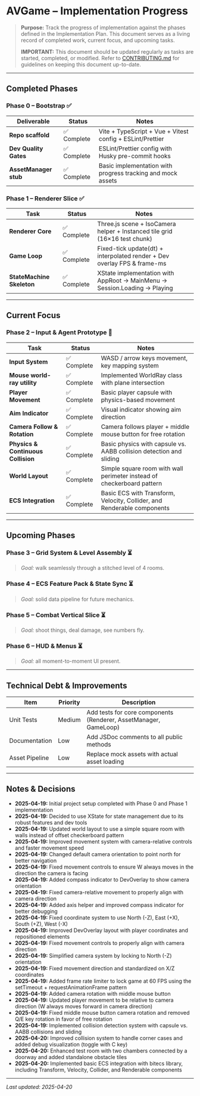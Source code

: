 # AVGame – Implementation Progress

> **Purpose:** Track the progress of implementation against the phases defined in the Implementation Plan. This document serves as a living record of completed work, current focus, and upcoming tasks.
>
> **IMPORTANT:** This document should be updated regularly as tasks are started, completed, or modified. Refer to [CONTRIBUTING.md](../CONTRIBUTING.md) for guidelines on keeping this document up-to-date.

---

## Completed Phases

### Phase 0 – Bootstrap ✅
| Deliverable | Status | Notes |
|-------------|--------|-------|
| **Repo scaffold** | ✅ Complete | Vite + TypeScript + Vue + Vitest config + ESLint/Prettier |
| **Dev Quality Gates** | ✅ Complete | ESLint/Prettier config with Husky pre-commit hooks |
| **AssetManager stub** | ✅ Complete | Basic implementation with progress tracking and mock assets |

### Phase 1 – Renderer Slice ✅
| Task | Status | Notes |
|------|--------|-------|
| **Renderer Core** | ✅ Complete | Three.js scene + IsoCamera helper + Instanced tile grid (16×16 test chunk) |
| **Game Loop** | ✅ Complete | Fixed-tick update(dt) + interpolated render + Dev overlay FPS & frame-ms |
| **StateMachine Skeleton** | ✅ Complete | XState implementation with AppRoot → MainMenu → Session.Loading → Playing |

---

## Current Focus

### Phase 2 – Input & Agent Prototype 🔄
| Task | Status | Notes |
|------|--------|-------|
| **Input System** | ✅ Complete | WASD / arrow keys movement, key mapping system |
| **Mouse world-ray utility** | ✅ Complete | Implemented WorldRay class with plane intersection |
| **Player Movement** | ✅ Complete | Basic player capsule with physics-based movement |
| **Aim Indicator** | ✅ Complete | Visual indicator showing aim direction |
| **Camera Follow & Rotation** | ✅ Complete | Camera follows player + middle mouse button for free rotation |
| **Physics & Continuous Collision** | ✅ Complete | Basic physics with capsule vs. AABB collision detection and sliding |
| **World Layout** | ✅ Complete | Simple square room with wall perimeter instead of checkerboard pattern |
| **ECS Integration** | ✅ Complete | Basic ECS with Transform, Velocity, Collider, and Renderable components |

---

## Upcoming Phases

### Phase 3 – Grid System & Level Assembly ⏳
> *Goal:* walk seamlessly through a stitched level of 4 rooms.

### Phase 4 – ECS Feature Pack & State Sync ⏳
> *Goal:* solid data pipeline for future mechanics.

### Phase 5 – Combat Vertical Slice ⏳
> *Goal:* shoot things, deal damage, see numbers fly.

### Phase 6 – HUD & Menus ⏳
> *Goal:* all moment-to-moment UI present.

---

## Technical Debt & Improvements

| Item | Priority | Description |
|------|----------|-------------|
| Unit Tests | Medium | Add tests for core components (Renderer, AssetManager, GameLoop) |
| Documentation | Low | Add JSDoc comments to all public methods |
| Asset Pipeline | Low | Replace mock assets with actual asset loading |

---

## Notes & Decisions

- **2025-04-19:** Initial project setup completed with Phase 0 and Phase 1 implementation
- **2025-04-19:** Decided to use XState for state management due to its robust features and dev tools
- **2025-04-19:** Updated world layout to use a simple square room with walls instead of offset checkerboard pattern
- **2025-04-19:** Improved movement system with camera-relative controls and faster movement speed
- **2025-04-19:** Changed default camera orientation to point north for better navigation
- **2025-04-19:** Fixed movement controls to ensure W always moves in the direction the camera is facing
- **2025-04-19:** Added compass indicator to DevOverlay to show camera orientation
- **2025-04-19:** Fixed camera-relative movement to properly align with camera direction
- **2025-04-19:** Added axis helper and improved compass indicator for better debugging
- **2025-04-19:** Fixed coordinate system to use North (-Z), East (+X), South (+Z), West (-X)
- **2025-04-19:** Improved DevOverlay layout with player coordinates and repositioned elements
- **2025-04-19:** Fixed movement controls to properly align with camera direction
- **2025-04-19:** Simplified camera system by locking to North (-Z) orientation
- **2025-04-19:** Fixed movement direction and standardized on X/Z coordinates
- **2025-04-19:** Added frame rate limiter to lock game at 60 FPS using the setTimeout + requestAnimationFrame pattern
- **2025-04-19:** Added camera rotation with middle mouse button
- **2025-04-19:** Updated player movement to be relative to camera direction (W always moves forward in camera direction)
- **2025-04-19:** Fixed middle mouse button camera rotation and removed Q/E key rotation in favor of free rotation
- **2025-04-19:** Implemented collision detection system with capsule vs. AABB collisions and sliding
- **2025-04-20:** Improved collision system to handle corner cases and added debug visualization (toggle with C key)
- **2025-04-20:** Enhanced test room with two chambers connected by a doorway and added standalone obstacle tiles
- **2025-04-20:** Implemented basic ECS integration with bitecs library, including Transform, Velocity, Collider, and Renderable components

---

*Last updated: 2025-04-20*
